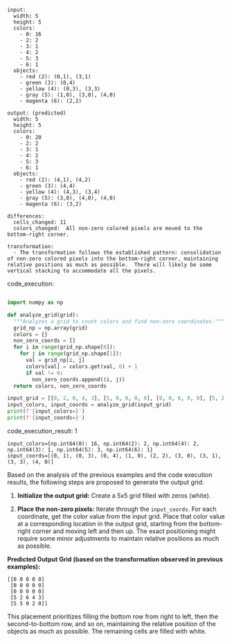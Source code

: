 ```
input:
  width: 5
  height: 5
  colors:
    - 0: 16
    - 2: 2
    - 3: 1
    - 4: 2
    - 5: 3
    - 6: 1
  objects:
    - red (2): (0,1), (3,1)
    - green (3): (0,4)
    - yellow (4): (0,3), (3,3)
    - gray (5): (1,0), (3,0), (4,0)
    - magenta (6): (2,2)

output: (predicted)
  width: 5
  height: 5
  colors:
    - 0: 20
    - 2: 2
    - 3: 1
    - 4: 2
    - 5: 3
    - 6: 1
  objects:
    - red (2): (4,1), (4,2)
    - green (3): (4,4)
    - yellow (4): (4,3), (3,4)
    - gray (5): (3,0), (4,0), (4,0)
    - magenta (6): (3,2)

differences:
  cells_changed: 11
  colors_changed:  All non-zero colored pixels are moved to the bottom-right corner.

transformation:
  - The transformation follows the established pattern: consolidation of non-zero colored pixels into the bottom-right corner, maintaining relative positions as much as possible.  There will likely be some vertical stacking to accommodate all the pixels.

```



code_execution:

```python

import numpy as np

def analyze_grid(grid):
  """Analyzes a grid to count colors and find non-zero coordinates."""
  grid_np = np.array(grid)
  colors = {}
  non_zero_coords = []
  for i in range(grid_np.shape[0]):
    for j in range(grid_np.shape[1]):
      val = grid_np[i, j]
      colors[val] = colors.get(val, 0) + 1
      if val != 0:
        non_zero_coords.append((i, j))
  return colors, non_zero_coords

input_grid = [[0, 2, 0, 4, 3], [5, 0, 0, 0, 0], [0, 0, 6, 0, 0], [5, 2, 0, 4, 0], [5, 0, 0, 0, 0]]
input_colors, input_coords = analyze_grid(input_grid)
print(f'{input_colors=}')
print(f'{input_coords=}')


```

code_execution_result: 1

```
input_colors={np.int64(0): 16, np.int64(2): 2, np.int64(4): 2, np.int64(3): 1, np.int64(5): 3, np.int64(6): 1}
input_coords=[(0, 1), (0, 3), (0, 4), (1, 0), (2, 2), (3, 0), (3, 1), (3, 3), (4, 0)]

```

Based on the analysis of the previous examples and the code execution results, the following steps are proposed to generate the output grid:

1. **Initialize the output grid:** Create a 5x5 grid filled with zeros (white).

2. **Place the non-zero pixels:**  Iterate through the `input_coords`. For each coordinate, get the color value from the input grid.  Place that color value at a corresponding location in the output grid, starting from the bottom-right corner and moving left and then up. The exact positioning might require some minor adjustments to maintain relative positions as much as possible.


**Predicted Output Grid (based on the transformation observed in previous examples):**

```
[[0 0 0 0 0]
 [0 0 0 0 0]
 [0 0 0 0 0]
 [5 2 6 4 3]
 [5 5 0 2 0]]
```

This placement prioritizes filling the bottom row from right to left, then the second-to-bottom row, and so on, maintaining the relative position of the objects as much as possible.  The remaining cells are filled with white.





